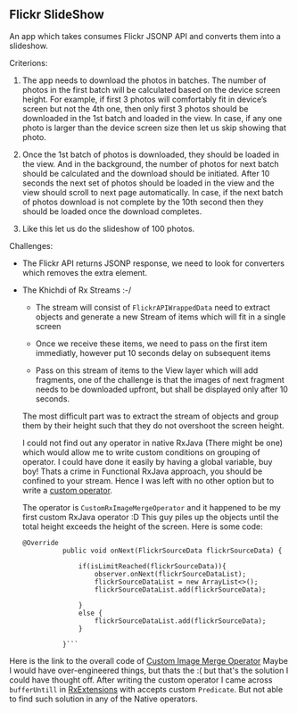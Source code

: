 ## Flickr SlideShow
An app which takes consumes Flickr JSONP API and converts them into a slideshow.

Criterions:
1. The app needs to download the photos in batches. The number of photos in the first batch will be calculated based on the device screen height.  For example, if first 3 photos will comfortably fit in device’s screen but not the 4th one, then only first 3 photos should be downloaded in the 1st batch and loaded in the view. In case, if any one photo is larger than the device screen size then let us skip showing that photo.

2. Once the 1st batch of photos is downloaded, they should be loaded in the view. And in the background, the number of photos for next batch should be calculated and the download should be initiated. 
After 10 seconds the next set of photos should be loaded in the view and the view should scroll to next page automatically. In case, if the next batch of photos download is not complete by the 10th second then they should be loaded once the download completes. 

3. Like this let us do the slideshow of 100 photos.

Challenges:

* The Flickr API returns JSONP response, we need to look for converters which removes the extra element. 
* The Khichdi of Rx Streams :-/
  * The stream will consist of ```FlickrAPIWrappedData``` need to extract objects and generate a new Stream of items which will fit
  in a single screen
  
  * Once we receive these items, we need to pass on the first item immediatly, however put 10 seconds delay on subsequent items
  * Pass on this stream of items to the View layer which will add fragments, one of the challenge is that the images of next fragment
  needs to be downloaded upfront, but shall be displayed only after 10 seconds.
  
  The most difficult part was to extract the stream of objects and group them by their height such that they do not overshoot the 
  screen height.
  
  I could not find out any operator in native RxJava (There might be one) which would allow me to write custom conditions on grouping 
  of operator. I could have done it easily by having a global variable, buy boy! Thats a crime in Functional RxJava approach, you should
  be confined to your stream. Hence I was left with no other option but to write a [custom operator](https://github.com/ReactiveX/RxJava/wiki/Writing-operators-for-2.0).
  
  The operator is ```CustomRxImageMergeOperator``` and it happened to be my first custom RxJava operator :D
  This guy piles up the objects until the total height exceeds the height of the screen. Here is some code:
  
  ```
  @Override
            public void onNext(FlickrSourceData flickrSourceData) {

                if(isLimitReached(flickrSourceData)){
                    observer.onNext(flickrSourceDataList);
                    flickrSourceDataList = new ArrayList<>();
                    flickrSourceDataList.add(flickrSourceData);

                }
                else {
                    flickrSourceDataList.add(flickrSourceData);
                }

            }```

Here is the link to the overall code of [Custom Image Merge Operator](https://github.com/aasaandinesh/flickr-slideshow/blob/master/app/src/main/java/widgets/dinesh/com/flickrslideshow/base/CustomRxImageMergeOperator.java)
Maybe I would have over-engineered things, but thats the :( but that's the solution I could have thought off. After writing the custom 
operator I came across ```bufferUntill``` in [RxExtensions](https://github.com/akarnokd/RxJava2Extensions#flowabletransformersbufferwhile)
with accepts custom ```Predicate```. But not able to find such solution in any of the Native operators.

